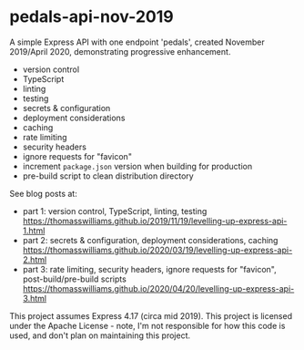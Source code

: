 # pedals-api-nov-2019

A simple Express API with one endpoint 'pedals', created November 2019/April 2020, demonstrating progressive enhancement.

- version control
- TypeScript
- linting 
- testing
- secrets & configuration
- deployment considerations
- caching
- rate limiting
- security headers
- ignore requests for "favicon"
- increment `package.json` version when building for production
- pre-build script to clean distribution directory

See blog posts at:

- part 1: version control, TypeScript, linting, testing <https://thomasswilliams.github.io/2019/11/19/levelling-up-express-api-1.html>
- part 2: secrets & configuration, deployment considerations, caching <https://thomasswilliams.github.io/2020/03/19/levelling-up-express-api-2.html>
- part 3: rate limiting, security headers, ignore requests for "favicon", post-build/pre-build scripts <https://thomasswilliams.github.io/2020/04/20/levelling-up-express-api-3.html>

This project assumes Express 4.17 (circa mid 2019). This project is licensed under the Apache License - note, I'm not responsible for how this code is used, and don't plan on maintaining this project.
